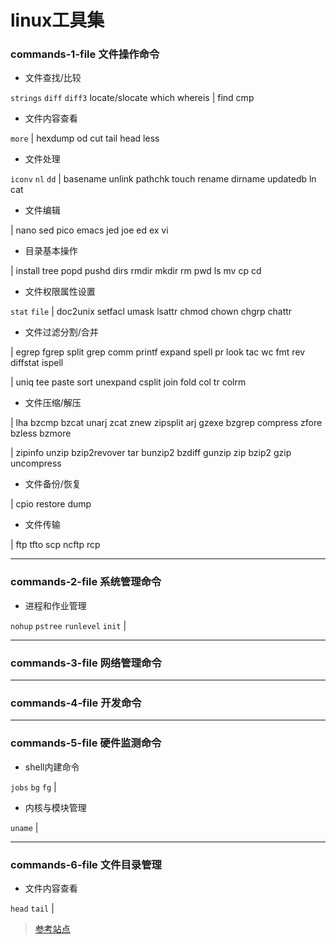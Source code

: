 # linux工具集


### commands-1-file 文件操作命令
- 文件查找/比较

`strings` `diff` `diff3` locate/slocate which whereis | find cmp

- 文件内容查看

`more` | hexdump od cut tail head less

- 文件处理

`iconv` `nl` `dd` | basename unlink pathchk touch rename dirname updatedb ln cat

- 文件编辑

| nano sed pico emacs jed joe ed ex vi

- 目录基本操作

| install tree popd pushd dirs rmdir mkdir rm pwd ls mv cp cd

- 文件权限属性设置

`stat` `file` | doc2unix setfacl umask lsattr chmod chown chgrp chattr

- 文件过滤分割/合并

| egrep fgrep split grep comm printf expand spell pr look tac wc fmt rev diffstat ispell

| uniq tee paste sort unexpand csplit join fold col tr colrm

- 文件压缩/解压

| lha bzcmp bzcat unarj zcat znew zipsplit arj gzexe bzgrep compress zfore bzless bzmore 

| zipinfo unzip bzip2revover tar bunzip2 bzdiff gunzip zip bzip2 gzip uncompress

- 文件备份/恢复

| cpio restore dump

- 文件传输

| ftp tfto scp ncftp rcp


-----
### commands-2-file 系统管理命令

- 进程和作业管理

`nohup` `pstree` `runlevel` `init` |

-----
### commands-3-file 网络管理命令

-----
### commands-4-file 开发命令

-----
### commands-5-file 硬件监测命令

- shell内建命令

`jobs` `bg` `fg` |

- 内核与模块管理

`uname` |


-----
### commands-6-file 文件目录管理

- 文件内容查看

`head` `tail` |



> [参考站点](http://man.linuxde.net/)
